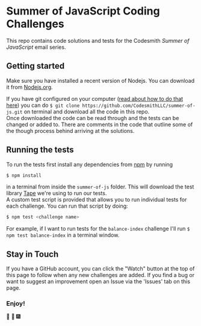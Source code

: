 # Summer of JavaScript Coding Challenges
This repo contains code solutions and tests for the Codesmith _Summer of
JavaScript_ email series.

## Getting started
Make sure you have installed a recent version of Nodejs. You can download it
from [Nodejs.org](https://nodejs.org/en/).

If you have git configured on your computer ([read about how to do that
here](https://git-scm.com/book/en/v2/Getting-Started-First-Time-Git-Setup)) you
can do `$ git clone https://github.com/CodesmithLLC/summer-of-js.git` on 
terminal and download all the code in this repo.
<br>
Once downloaded the code can be read through and the tests can be changed or
added to. There are comments in the code that outline some of the though process behind
arriving at the solutions.

## Running the tests
To run the tests first install any dependencies from [npm](npmjs.com) by running
```bash
$ npm install
```
in a terminal from inside the `summer-of-js` folder. This will download the test
library [Tape](https://www.npmjs.com/package/tape) we're using to run our tests.
<br>
A custom test script is provided that allows you to run individual tests for
each challenge. You can run that script by doing:
```bash
$ npm test <challenge name>
```
For example, if I want to run tests for the `balance-index` challenge I'll run
`$ npm test balance-index` in a terminal window.

## Stay in Touch
If you have a GitHub account, you can click the "Watch" button at the top of
this page to follow when any new challenges are added. If you find a bug or want
to suggest an improvement open an Issue via the 'Issues' tab on this page.

### Enjoy!
:confetti_ball: :clap: :fireworks:
